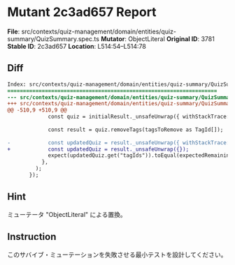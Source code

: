 # Mutant 2c3ad657 Report

**File**: src/contexts/quiz-management/domain/entities/quiz-summary/QuizSummary.spec.ts
**Mutator**: ObjectLiteral
**Original ID**: 3781
**Stable ID**: 2c3ad657
**Location**: L514:54–L514:78

## Diff

```diff
Index: src/contexts/quiz-management/domain/entities/quiz-summary/QuizSummary.spec.ts
===================================================================
--- src/contexts/quiz-management/domain/entities/quiz-summary/QuizSummary.spec.ts	original
+++ src/contexts/quiz-management/domain/entities/quiz-summary/QuizSummary.spec.ts	mutated #3781
@@ -510,9 +510,9 @@
             const quiz = initialResult._unsafeUnwrap({ withStackTrace: true });
 
             const result = quiz.removeTags(tagsToRemove as TagId[]);
 
-            const updatedQuiz = result._unsafeUnwrap({ withStackTrace: true });
+            const updatedQuiz = result._unsafeUnwrap({});
             expect(updatedQuiz.get("tagIds")).toEqual(expectedRemaining);
           },
         );
       });
```

## Hint

ミューテータ "ObjectLiteral" による置換。

## Instruction

このサバイブ・ミューテーションを失敗させる最小テストを設計してください。
